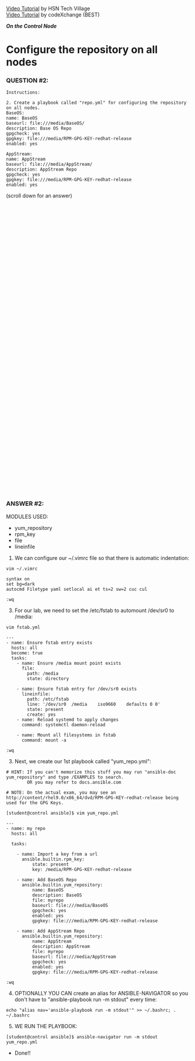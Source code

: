 <a href="https://www.youtube.com/watch?v=oaeFCXhvG8w&list=PLLBLysazAN3UGnuC5Kb4HepFDZlaDGwkq&index=11">Video Tutorial</a> by HSN Tech Village \
<a href="https://www.youtube.com/watch?v=a4UEQ6db3sQ&list=PLL_setXLS0tiYMipvQI4oUGkJwhOhn42J&index=2">Video Tutorial</a> by codeXchange (BEST)

***On the Control Node***

# Configure the repository on all nodes
### QUESTION #2:
```
Instructions:

2. Create a playbook called "repo.yml" for configuring the repository on all nodes.
BaseOS:
name: BaseOS
baseurl: file:///media/BaseOS/
description: Base OS Repo
gpgcheck: yes
gpgkey: file:///media/RPM-GPG-KEY-redhat-release
enabled: yes

AppStream:
name: AppStream
baseurl: file:///media/AppStream/
description: AppStream Repo
gpgcheck: yes
gpgkey: file:///media/RPM-GPG-KEY-redhat-release
enabled: yes
```

(scroll down for an answer)
<br/><br/><br/><br/><br/><br/><br/><br/><br/><br/><br/><br/><br/><br/><br/><br/><br/><br/><br/><br/><br/><br/><br/><br/>
<br/><br/><br/><br/><br/><br/><br/><br/><br/><br/><br/><br/><br/><br/><br/><br/><br/><br/><br/><br/><br/><br/><br/><br/>

### ANSWER #2:
MODULES USED:
- yum_repository
- rpm_key
- file
- lineinfile

1) We can configure our ~/.vimrc file so that there is automatic indentation:
```
vim ~/.vimrc

syntax on
set bg=dark
autocmd Filetype yaml setlocal ai et ts=2 sw=2 cuc cul

:wq
```

3) For our lab, we need to set the /etc/fstab to automount /dev/sr0 to /media:
```
vim fstab.yml

---
- name: Ensure fstab entry exists
  hosts: all
  become: true
  tasks:
    - name: Ensure /media mount point exists
      file:
        path: /media
        state: directory

    - name: Ensure fstab entry for /dev/sr0 exists
      lineinfile:
        path: /etc/fstab
        line: '/dev/sr0  /media    iso9660    defaults 0 0'
        state: present
        create: yes
    - name: Reload systemd to apply changes
      command: systemctl daemon-reload

    - name: Mount all filesystems in fstab
      command: mount -a

:wq
```

3) Next, we create our 1st playbook called "yum_repo.yml":
```
# HINT: If you can't memorize this stuff you may run "ansible-doc yum_repository" and type /EXAMPLES to search.
        OR you may refer to docs.ansible.com

# NOTE: On the actual exam, you may see an http://content/rhel9.0/x86_64/dvd/RPM-GPG-KEY-redhat-release being used for the GPG Keys.
         
[student@control ansible]$ vim yum_repo.yml

---
- name: my repo
  hosts: all

  tasks:

    - name: Import a key from a url
      ansible.builtin.rpm_key:
          state: present
          key: /media/RPM-GPG-KEY-redhat-release

    - name: Add BaseOS Repo
      ansible.builtin.yum_repository:
          name: BaseOS
          description: BaseOS
          file: myrepo
          baseurl: file:///media/BaseOS
          gpgcheck: yes
          enabled: yes
          gpgkey: file:///media/RPM-GPG-KEY-redhat-release

    - name: Add AppStream Repo
      ansible.builtin.yum_repository:
          name: AppStream
          description: AppStream
          file: myrepo
          baseurl: file:///media/AppStream
          gpgcheck: yes
          enabled: yes
          gpgkey: file:///media/RPM-GPG-KEY-redhat-release

:wq
```

4) OPTIONALLY YOU CAN create an alias for ANSIBLE-NAVIGATOR so you don't have to "ansible-playbook run -m stdout" every time:
```
echo "alias nav='ansible-playbook run -m stdout'" >> ~/.bashrc; . ~/.bashrc
```

5) WE RUN THE PLAYBOOK:
```
[student@control ansible]$ ansible-navigator run -m stdout yum_repo.yml
```

* Done!!
